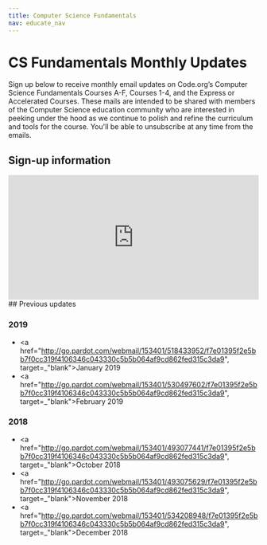 ```yaml
---
title: Computer Science Fundamentals
nav: educate_nav
---
```


# CS Fundamentals Monthly Updates

Sign up below to receive monthly email updates on Code.org’s Computer Science Fundamentals Courses A-F, Courses 1-4, and the Express or Accelerated Courses. These mails are intended to be shared with members of the Computer Science education community who are interested in peeking under the hood as we continue to polish and refine the curriculum and tools for the course. You'll be able to unsubscribe at any time from the emails.

## Sign-up information

<iframe src="http://go.pardot.com/l/153401/2018-10-02/lzp5jd" width="100%" height="250" type="text/html" frameborder="0" allowTransparency="true" style="border: 0"></iframe>
## Previous updates

### 2019

- <a href="http://go.pardot.com/webmail/153401/518433952/f7e01395f2e5bb7f0cc319f4106346c043330c5b5b064af9cd862fed315c3da9", target=_"blank">January 2019</a>
- <a href="http://go.pardot.com/webmail/153401/530497602/f7e01395f2e5bb7f0cc319f4106346c043330c5b5b064af9cd862fed315c3da9", target=_"blank">February 2019</a>

### 2018

- <a href="http://go.pardot.com/webmail/153401/493077441/f7e01395f2e5bb7f0cc319f4106346c043330c5b5b064af9cd862fed315c3da9", target=_"blank">October 2018</a>
- <a href="http://go.pardot.com/webmail/153401/493075629/f7e01395f2e5bb7f0cc319f4106346c043330c5b5b064af9cd862fed315c3da9", target=_"blank">November 2018</a>
- <a href="http://go.pardot.com/webmail/153401/534208948/f7e01395f2e5bb7f0cc319f4106346c043330c5b5b064af9cd862fed315c3da9", target=_"blank">December 2018</a>
